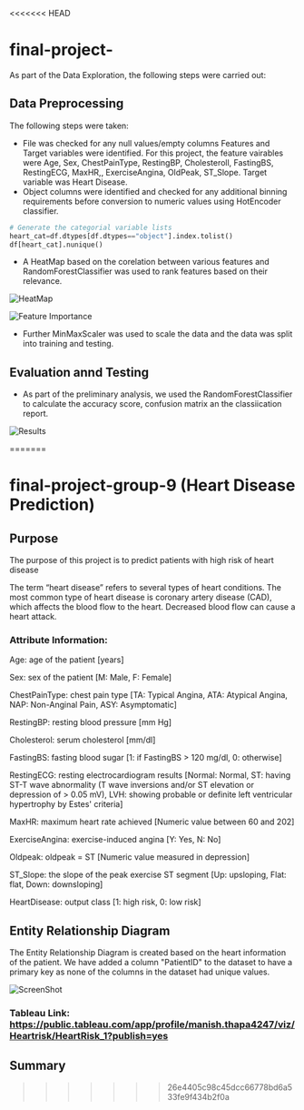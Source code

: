 <<<<<<< HEAD
# final-project-

As part of the Data Exploration, the following steps were carried out:

## Data Preprocessing
  The following steps were taken:
  * File was checked for any null values/empty columns
   Features and Target variables were identified. For this project, the feature vairables were Age, Sex, ChestPainType, RestingBP, Cholesteroll, FastingBS, RestingECG, MaxHR,, ExerciseAngina, OldPeak, ST_Slope. Target variable was Heart Disease.
  * Object columns were identified and checked for any additional binning  requirements before conversion to numeric values using HotEncoder classifier.

   ```python
   # Generate the categorial variable lists
heart_cat=df.dtypes[df.dtypes=="object"].index.tolist()
df[heart_cat].nunique()
  ``` 

  * A HeatMap based on the corelation between various features and RandomForestClassifier was used to rank features based on their relevance. 

 ![HeatMap]()

 ![Feature Importance]()

 * Further MinMaxScaler was used to scale the data and the data was split into training and testing. 


 ## Evaluation annd Testing

 * As part of the preliminary analysis, we used the RandomForestClassifier to calculate the accuracy score, confusion matrix an the classiication report. 

 ![Results]()
 



=======
# final-project-group-9 (Heart Disease Prediction)
## Purpose

The purpose of this project is to predict patients with high risk of heart disease

The term “heart disease” refers to several types of heart conditions. The most common type of heart disease is coronary artery disease (CAD), which affects the blood flow to the heart. Decreased blood flow can cause a heart attack.

### Attribute Information:

Age: age of the patient [years]

Sex: sex of the patient [M: Male, F: Female]

ChestPainType: chest pain type [TA: Typical Angina, ATA: Atypical Angina, NAP: Non-Anginal Pain, ASY: Asymptomatic]

RestingBP: resting blood pressure [mm Hg]

Cholesterol: serum cholesterol [mm/dl]

FastingBS: fasting blood sugar [1: if FastingBS > 120 mg/dl, 0: otherwise]

RestingECG: resting electrocardiogram results [Normal: Normal, ST: having ST-T wave abnormality (T wave inversions and/or ST elevation or depression of > 0.05 mV), LVH: showing probable or definite left ventricular hypertrophy by Estes' criteria]

MaxHR: maximum heart rate achieved [Numeric value between 60 and 202]

ExerciseAngina: exercise-induced angina [Y: Yes, N: No]

Oldpeak: oldpeak = ST [Numeric value measured in depression]

ST_Slope: the slope of the peak exercise ST segment [Up: upsloping, Flat: flat, Down: downsloping]

HeartDisease: output class [1: high risk, 0: low risk]

## Entity Relationship Diagram

The Entity Relationship Diagram is created based on the heart information of the patient. We have added a column "PatientID" to the dataset to have a primary key as none of the columns in the dataset had unique values.

![ScreenShot](https://github.com/akhue02/final-project-/blob/main/ERD_PostGresSQL_Snapshot.png)


### Tableau Link: https://public.tableau.com/app/profile/manish.thapa4247/viz/Heartrisk/HeartRisk_1?publish=yes



## Summary
>>>>>>> 26e4405c98c45dcc66778bd6a533fe9f434b2f0a
